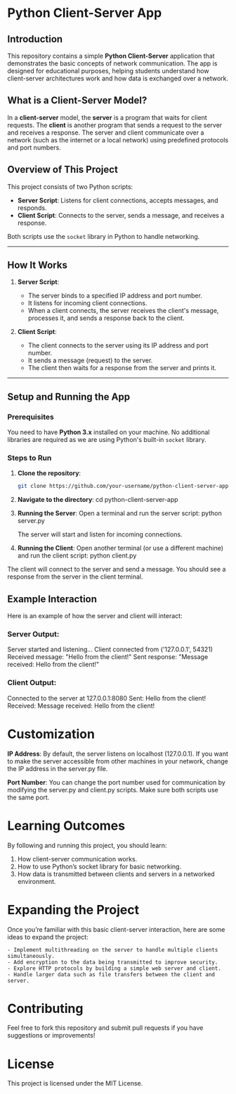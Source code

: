 # Python Client-Server App

## Introduction

This repository contains a simple **Python Client-Server** application that demonstrates the basic concepts of network communication. The app is designed for educational purposes, helping students understand how client-server architectures work and how data is exchanged over a network.

## What is a Client-Server Model?

In a **client-server** model, the **server** is a program that waits for client requests. The **client** is another program that sends a request to the server and receives a response. The server and client communicate over a network (such as the internet or a local network) using predefined protocols and port numbers.

## Overview of This Project

This project consists of two Python scripts:
- **Server Script**: Listens for client connections, accepts messages, and responds.
- **Client Script**: Connects to the server, sends a message, and receives a response.

Both scripts use the `socket` library in Python to handle networking.

---

## How It Works

1. **Server Script**:
   - The server binds to a specified IP address and port number.
   - It listens for incoming client connections.
   - When a client connects, the server receives the client's message, processes it, and sends a response back to the client.

2. **Client Script**:
   - The client connects to the server using its IP address and port number.
   - It sends a message (request) to the server.
   - The client then waits for a response from the server and prints it.

---

## Setup and Running the App

### Prerequisites
You need to have **Python 3.x** installed on your machine. No additional libraries are required as we are using Python's built-in `socket` library.

### Steps to Run

1. **Clone the repository**:
   ```bash
   git clone https://github.com/your-username/python-client-server-app.git

2. **Navigate to the directory**:
    cd python-client-server-app

3. **Running the Server**: Open a terminal and run the server script:
    python server.py

    The server will start and listen for incoming connections.

4. **Running the Client**: Open another terminal (or use a different machine) and run the client script:
    python client.py

The client will connect to the server and send a message. You should see a response from the server in the client terminal.

## Example Interaction
Here is an example of how the server and client will interact:

### Server Output:

Server started and listening...
Client connected from ('127.0.0.1', 54321)
Received message: "Hello from the client!"
Sent response: "Message received: Hello from the client!"

### Client Output:
Connected to the server at 127.0.0.1:8080
Sent: Hello from the client!
Received: Message received: Hello from the client!

# Customization
**IP Address**: By default, the server listens on localhost (127.0.0.1). If you want to make the server accessible from other machines in your network, change the IP address in the server.py file.

**Port Number**: You can change the port number used for communication by modifying the server.py and client.py scripts. Make sure both scripts use the same port.

# Learning Outcomes

By following and running this project, you should learn:

1. How client-server communication works.
2. How to use Python’s socket library for basic networking.
3. How data is transmitted between clients and servers in a networked environment.

# Expanding the Project
Once you’re familiar with this basic client-server interaction, here are some ideas to expand the project:

    - Implement multithreading on the server to handle multiple clients simultaneously.
    - Add encryption to the data being transmitted to improve security.
    - Explore HTTP protocols by building a simple web server and client.
    - Handle larger data such as file transfers between the client and server.

# Contributing
Feel free to fork this repository and submit pull requests if you have suggestions or improvements!

# License
This project is licensed under the MIT License.